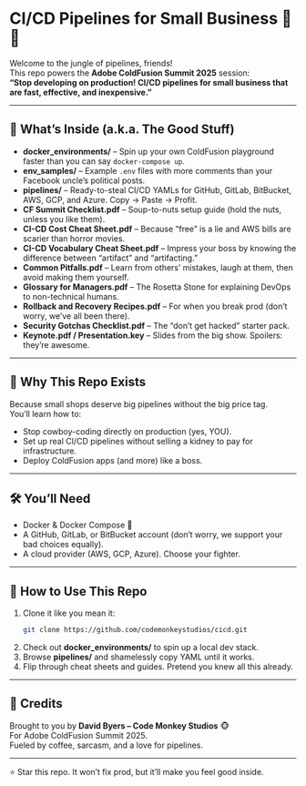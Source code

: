 # CI/CD Pipelines for Small Business 🚀🐒

Welcome to the jungle of pipelines, friends!  
This repo powers the **Adobe ColdFusion Summit 2025** session:  
**“Stop developing on production! CI/CD pipelines for small business that are fast, effective, and inexpensive.”**

---

## 📂 What’s Inside (a.k.a. The Good Stuff)
- **docker_environments/** – Spin up your own ColdFusion playground faster than you can say `docker-compose up`.
- **env_samples/** – Example `.env` files with more comments than your Facebook uncle’s political posts.
- **pipelines/** – Ready-to-steal CI/CD YAMLs for GitHub, GitLab, BitBucket, AWS, GCP, and Azure. Copy → Paste → Profit.
- **CF Summit Checklist.pdf** – Soup-to-nuts setup guide (hold the nuts, unless you like them).
- **CI-CD Cost Cheat Sheet.pdf** – Because “free” is a lie and AWS bills are scarier than horror movies.
- **CI-CD Vocabulary Cheat Sheet.pdf** – Impress your boss by knowing the difference between “artifact” and “artifacting.”
- **Common Pitfalls.pdf** – Learn from others’ mistakes, laugh at them, then avoid making them yourself.
- **Glossary for Managers.pdf** – The Rosetta Stone for explaining DevOps to non-technical humans.
- **Rollback and Recovery Recipes.pdf** – For when you break prod (don’t worry, we’ve all been there).
- **Security Gotchas Checklist.pdf** – The “don’t get hacked” starter pack.
- **Keynote.pdf / Presentation.key** – Slides from the big show. Spoilers: they’re awesome.

---

## 🎯 Why This Repo Exists
Because small shops deserve big pipelines without the big price tag.  
You’ll learn how to:
- Stop cowboy-coding directly on production (yes, YOU).
- Set up real CI/CD pipelines without selling a kidney to pay for infrastructure.
- Deploy ColdFusion apps (and more) like a boss.

---

## 🛠 You’ll Need
- Docker & Docker Compose 🐳
- A GitHub, GitLab, or BitBucket account (don’t worry, we support your bad choices equally).
- A cloud provider (AWS, GCP, Azure). Choose your fighter.

---

## 📖 How to Use This Repo
1. Clone it like you mean it:
   ```bash
   git clone https://github.com/codemonkeystudios/cicd.git
   ```
2. Check out **docker_environments/** to spin up a local dev stack.
3. Browse **pipelines/** and shamelessly copy YAML until it works.
4. Flip through cheat sheets and guides. Pretend you knew all this already.

---

## 🙌 Credits
Brought to you by **David Byers – Code Monkey Studios** 🐵  
For Adobe ColdFusion Summit 2025.  
Fueled by coffee, sarcasm, and a love for pipelines.

---

⭐ Star this repo. It won’t fix prod, but it’ll make you feel good inside.
